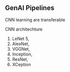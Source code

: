 ## GenAI Pipelines

CNN learning are transferable

CNN architechture
1. LeNet 5,
2. AlexNet,
3. VGGNet,
4. Inception,
5. ResNet,
6. XCeption
